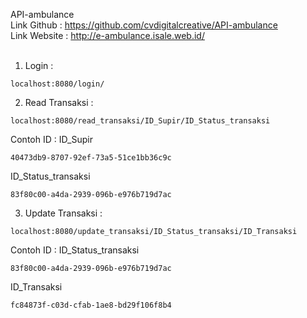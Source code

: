 API-ambulance <br />
Link Github : https://github.com/cvdigitalcreative/API-ambulance <br />
Link Website : http://e-ambulance.isale.web.id/ <br />
<br />

1. Login :
```
localhost:8080/login/
```
2. Read Transaksi :
```
localhost:8080/read_transaksi/ID_Supir/ID_Status_transaksi
```

Contoh ID :
ID_Supir
```
40473db9-8707-92ef-73a5-51ce1bb36c9c
```

ID_Status_transaksi
```
83f80c00-a4da-2939-096b-e976b719d7ac
```

3. Update Transaksi : 
```
localhost:8080/update_transaksi/ID_Status_transaksi/ID_Transaksi
```

Contoh ID :
ID_Status_transaksi
```
83f80c00-a4da-2939-096b-e976b719d7ac
```

ID_Transaksi
```
fc84873f-c03d-cfab-1ae8-bd29f106f8b4
```